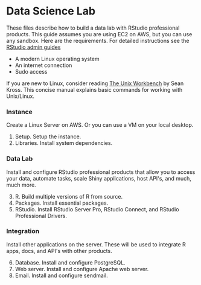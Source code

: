 # Data Science Lab

These files describe how to build a data lab with RStudio professional products. This guide assumes you are using EC2 on AWS, but you can use any sandbox. Here are the requirements. For detailed instructions see the [RStudio admin guides](http://docs.rstudio.com/)

* A modern Linux operating system
* An internet connection
* Sudo access

If you are new to Linux, consider reading [The Unix Workbench](https://seankross.com/the-unix-workbench/) by Sean Kross. This concise manual explains basic commands for working with Unix/Linux.

### Instance

Create a Linux Server on AWS. Or you can use a VM on your local desktop.

1. Setup. Setup the instance.
2. Libraries. Install system dependencies.

### Data Lab

Install and configure RStudio professional products that allow you to access your data, automate tasks, scale Shiny applications, host API's, and much, much more.

3. R. Build multiple versions of R from source.
4. Packages. Install essential packages.
5. RStudio. Install RStudio Server Pro, RStudio Connect, and RStudio Professional Drivers.

### Integration

Install other applications on the server. These will be used to integrate R apps, docs, and API's with other products.

6. Database. Install and configure PostgreSQL.
7. Web server. Install and configure Apache web server.
8. Email. Install and configure sendmail.
